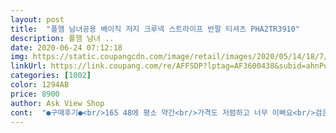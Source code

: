 ```yaml
---
layout: post 
title:  "폴햄 남녀공용 베이직 저지 크루넥 스트라이프 반팔 티셔츠 PHA2TR3910" 
description: 폴햄 남녀 ..
date: 2020-06-24 07:12:18 
img: https://static.coupangcdn.com/image/retail/images/2020/05/14/18/7/962e28ab-61de-447f-8c17-362686c7aa39.JPG 
linkUrl: https://link.coupang.com/re/AFFSDP?lptag=AF3600438&subid=ahnPublicAsk&pageKey=1593913876&itemId=2723171701&vendorItemId=70694301440&traceid=V0-113-53e061781351417e 
categories: [1002] 
color: 1294AB 
price: 8900 
author: Ask View Shop 
cont:  "●구매후기●<br/>165 48에 평소 약간<br/>가격도 저렴하고 너무 이뻐요<br/>검은색이 아니면서 너무 튀지도 않아서 예뻐요<br/>그래서 그런지 다리쪽에 바짝 붙네요<br/>그런데 슬림핏도 아닌데 약간 들러붙는 느낌이에요<br/>남색 스트라이프 색깔이<br/>아랫단 둘레가 좀 더 작은데<br/>옷은 예쁘고 질도 좋아요<br/>윗통은 편한데 사이즈표 보시면 위쪽 몸통보다<br/>이쁩니다<br/>자연스럽게 차르르 떨어지기보다는<br/>점잖게 입지 않으면 입으면서 옷을 자꾸 내려서<br/>주름을 펴줘야 하는 스타일? 인 듯 해요<br/>팔 올릴 때 옷 따라 올라가는 느낌 살짝 나고<br/>펑퍼짐하게 입는 스타일이에요<br/>" 
---
```

